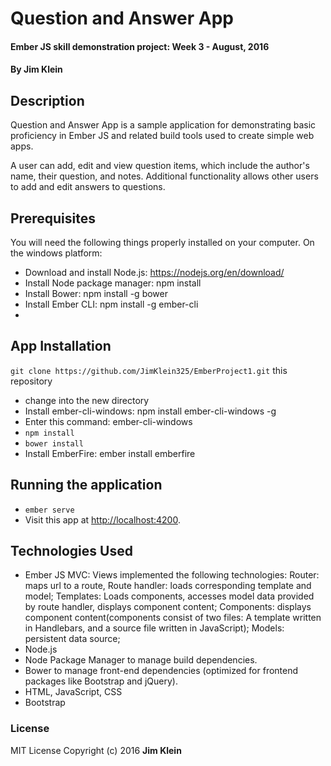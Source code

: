 # Question and Answer App

#### Ember JS skill demonstration project:  Week 3 - August, 2016

#### By Jim Klein

## Description

Question and Answer App is a sample application for demonstrating basic proficiency in Ember JS and related build tools used to create simple web apps.

A user can add, edit and view question items, which include the author's name, their question, and notes.   Additional functionality allows other users to add and edit answers to questions.

## Prerequisites

You will need the following things properly installed on your computer.
On the windows platform:
* Download and install Node.js: https://nodejs.org/en/download/
* Install Node package manager: npm install
* Install Bower:  npm install -g bower
* Install Ember CLI: npm install -g ember-cli
*

## App Installation

`git clone https://github.com/JimKlein325/EmberProject1.git` this repository
* change into the new directory
* Install ember-cli-windows: npm install ember-cli-windows -g
* Enter this command:  ember-cli-windows
* `npm install`
* `bower install`
* Install EmberFire: ember install emberfire

## Running the application

* `ember serve`
* Visit this app at [http://localhost:4200](http://localhost:4200).

## Technologies Used
* Ember JS MVC:  Views implemented the following technologies:
Router: maps url to a route, Route handler: loads corresponding template and model; Templates:  Loads components, accesses model data provided by route handler, displays component content; Components: displays component content(components consist of two files: A template written in Handlebars, and a source file written in JavaScript);  Models: persistent data source;  
* Node.js
* Node Package Manager to manage build dependencies.
* Bower to manage front-end dependencies (optimized for frontend packages like Bootstrap and jQuery).
* HTML, JavaScript, CSS
* Bootstrap

### License
MIT License  Copyright (c) 2016 **Jim Klein**
